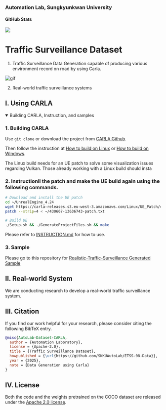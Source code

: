 ### Automation Lab, Sungkyunkwan University

#### GitHub Stats
![](https://img.shields.io/github/downloads/SKKU-AutoLab-VSW/ETSS-08-Data/total.svg?style=for-the-badge)



# Traffic Surveillance Dataset

1. Traffic Surveillance Data Generation capable of producing various environment record on road by using Carla.

  ![gif](attachments/traffic_surveillance_intersection.gif)

2. Real-world traffic surveillance systems


## I. Using CARLA

<details open>

  <summary>Building CARLA, Instruction, and samples</summary>

  ### 1. Building CARLA

  Use `git clone` or download the project from [CARLA Github][carlagithublink].

  Then follow the instruction at [How to build on Linux][buildlinuxlink] or [How to build on Windows][buildwindowslink].

  The Linux build needs for an UE patch to solve some visualization issues regarding Vulkan. Those already working with a Linux build should insta


  ### 2. Instructionll the patch and make the UE build again using the following commands.

  ```sh
  # Download and install the UE patch  
  cd ~/UnrealEngine_4.24
  wget https://carla-releases.s3.eu-west-3.amazonaws.com/Linux/UE_Patch/430667-13636743-patch.txt ~/430667-13636743-patch.txt
  patch --strip=4 < ~/430667-13636743-patch.txt

  # Build UE
  ./Setup.sh && ./GenerateProjectFiles.sh && make
  ```

  [carlagithublink]: https://github.com/carla-simulator/carla
  [buildlinuxlink]: https://carla.readthedocs.io/en/latest/build_linux/
  [buildwindowslink]: https://carla.readthedocs.io/en/latest/build_windows/
  
  Please refer to [INSTRUCTION.md](DataGeneration-CARLA/Instruction.md) for how to use.


  ### 3. Sample

  Please go to this repository for [Realistic-Traffic-Surveillance Generated Sample](https://github.com/SKKU-AutoLab-VSW/Realistic-Traffic-Surveillance_GeneratedSample)

</details open>


## II. Real-world System

We are conducting research to develop a real-world traffic surveillance system.


## III. Citation 

If you find our work helpful for your research, please consider citing the following BibTeX entry.

```bibtex
@misc{AutoLab-Dataset-CARLA,
  author = {Automation Laboratory},
  license = {Apache-2.0},
  title = {Traffic Surveillance Dataset},
  howpublished = {\url{https://github.com/SKKUAutoLab/ETSS-08-Data}},
  year = {2025},
  note = {Data Generation using Carla}
}
```

## IV. License

Both the code and the weights pretrained on the COCO dataset are released under the [Apache 2.0 license](/LICENSE).